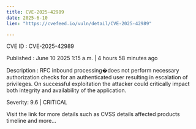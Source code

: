 ```yaml
---
title: CVE-2025-42989
date: 2025-6-10
lien: "https://cvefeed.io/vuln/detail/CVE-2025-42989"

---
```


CVE ID : CVE-2025-42989

Published :  June 10
2025
1:15 a.m. | 4 hours
58 minutes ago

Description : RFC inbound processing�does not perform necessary authorization checks for an authenticated user
resulting in escalation of privileges. On successful exploitation the attacker could critically impact both integrity and availability of the application.

Severity: 9.6 | CRITICAL

Visit the link for more details
such as CVSS details
affected products
timeline
and more...
